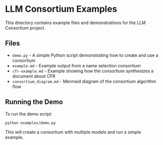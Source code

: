 # LLM Consortium Examples

This directory contains example files and demonstrations for the LLM Consortium project.

## Files

- `demo.py` - A simple Python script demonstrating how to create and use a consortium
- `example.md` - Example output from a name selection consortium
- `cfr-example.md` - Example showing how the consortium synthesizes a document about CFR
- `consortium_diagram.md` - Mermaid diagram of the consortium algorithm flow

## Running the Demo

To run the demo script:

```bash
python examples/demo.py
```

This will create a consortium with multiple models and run a simple example.
